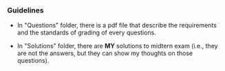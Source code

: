 ### Guidelines

- In "Questions" folder, there is a pdf file that describe the requirements and the standards of grading of every questions.

- In "Solutions" folder, there are **MY** solutions to midtern exam (i.e., they are not the answers, but they can show my thoughts on those questions).